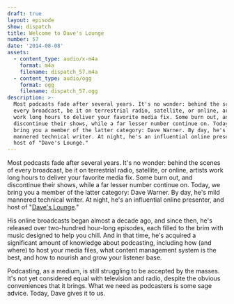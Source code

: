 ```yaml
---
draft: true
layout: episode
show: dispatch
title: Welcome to Dave's Lounge
number: 57
date: '2014-08-08'
assets:
  - content_type: audio/x-m4a
    format: m4a
    filename: dispatch_57.m4a
  - content_type: audio/ogg
    format: ogg
    filename: dispatch_57.ogg
description: >-
  Most podcasts fade after several years. It's no wonder: behind the scenes of
  every broadcast, be it on terrestrial radio, satellite, or online, artists
  work long hours to deliver your favorite media fix. Some burn out, and
  discontinue their shows, while a far lesser number continue on. Today, we
  bring you a member of the latter category: Dave Warner. By day, he's mild
  mannered technical writer. At night, he's an influential online presenter, and
  host of "Dave's Lounge."
---
```

Most podcasts fade after several years. It's no wonder: behind the scenes of every broadcast, be it on terrestrial radio, satellite, or online, artists work long hours to deliver your favorite media fix. Some burn out, and discontinue their shows, while a far lesser number continue on. Today, we bring you a member of the latter category: Dave Warner. By day, he's mild mannered technical writer. At night, he's an influential online presenter, and host of "[Dave's Lounge](http://daveslounge.com)."

His online broadcasts began almost a decade ago, and since then, he's released over two-hundred hour-long episodes, each filled to the brim with music designed to help you chill. And in that time, he's acquired a significant amount of knowledge about podcasting, including how (and where) to host your media files, what content management system is the best, and how to nourish and grow your listener base. 

Podcasting, as a medium, is still struggling to be accepted by the masses. It's not yet considered equal with television and radio, despite the obvious conveniences that it brings. What we need as podcasters is some sage advice. Today, Dave gives it to us. 
